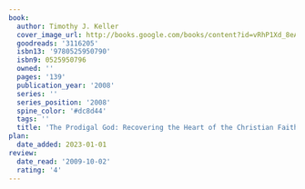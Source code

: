 ```yaml
---
book:
  author: Timothy J. Keller
  cover_image_url: http://books.google.com/books/content?id=vRhP1Xd_8eAC&printsec=frontcover&img=1&zoom=1&edge=curl&source=gbs_api
  goodreads: '3116205'
  isbn13: '9780525950790'
  isbn9: 0525950796
  owned: ''
  pages: '139'
  publication_year: '2008'
  series: ''
  series_position: '2008'
  spine_color: '#dc8d44'
  tags: ''
  title: 'The Prodigal God: Recovering the Heart of the Christian Faith'
plan:
  date_added: 2023-01-01
review:
  date_read: '2009-10-02'
  rating: '4'
---
```

